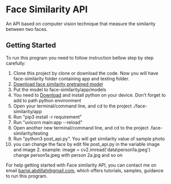 # Face Similarity API

An API based on computer vision technique that measure the similarity between two faces.

## Getting Started

To run this program you need to follow instruction bellow step by step carefully:

1. Clone this project by clone or download the code. Now you will have face-similarity folder containing app and testing folder.
2. [Download face similarity pretrained model](https://drive.google.com/file/d/1Wn2_kSzO2MlZp3k1dyGZaLUKGTxQLutc/view?usp=sharing)
3. Put the model to face-similarity/app/models
4. You need to [Download](https://www.python.org/downloads/) and install python on your device. Don't forget to add to path python environment
5. Open your terminal/command line, and cd to the project ./face-similarity/app
6. Run "pip3 install -r requirement"
7. Run "uvicorn main:app --reload"
8. Open another new terminal/command line, and cd to the project .face-similarity/testing
9. Run "python3 post_api.py". You will get similarity value of sample photo
10. you can change the face by edit file post_api.py in the variable image and image 2. example: image = cv2.imread('data\\person1a.jpeg') change person1a.jpeg with person 2a.jpg and so on

For help getting started with Face similarity API, you can contact me on email bariqi.abdillah@gmail.com, which offers tutorials, samples, guidance to run this program.
